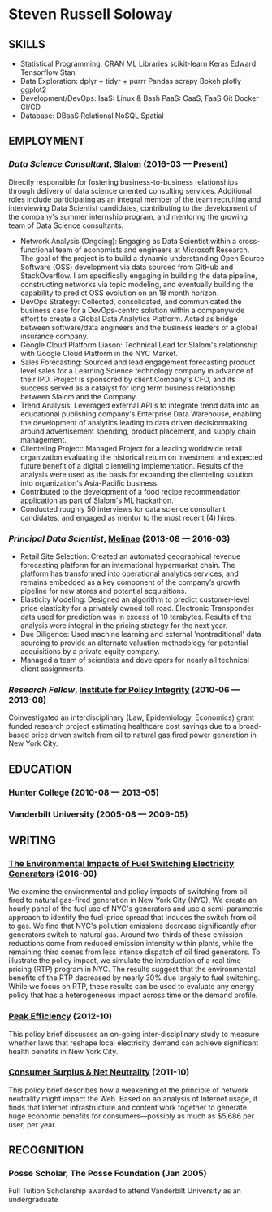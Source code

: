 Steven Russell Soloway
============






## SKILLS

  - Statistical Programming: CRAN ML Libraries scikit-learn Keras Edward Tensorflow Stan 
  - Data Exploration: dplyr + tidyr + purrr Pandas scrapy Bokeh plotly ggplot2 
  - Development/DevOps: IaaS: Linux & Bash PaaS: CaaS, FaaS Git Docker CI/CD 
  - Database: DBaaS Relational NoSQL Spatial 

## EMPLOYMENT

### *Data Science Consultant*, [Slalom](https://www.slalom.com) (2016-03 — Present)

Directly responsible for fostering business-to-business relationships through delivery of data science oriented consulting services. Additional roles include participating as an integral member of the team recruiting and interviewing Data Scientist candidates, contributing to the development of the company's summer internship program, and mentoring the growing team of Data Science consultants.
  - Network Analysis (Ongoing): Engaging as Data Scientist within a cross-functional team of economists and engineers at Microsoft Research. The goal of the project is to build a dynamic understanding Open Source Software (OSS) development via data sourced from GitHub and StackOverflow. I am specifically engaging in building the data pipeline, constructing networks via topic modeling, and eventually building the capability to predict OSS evolution on an 18 month horizon.
  - DevOps Strategy: Collected, consolidated, and communicated the business case for a DevOps-centrc solution within a companywide effort to create a Global Data Analytics Platform. Acted as bridge between software/data engineers and the business leaders of a global insurance company.
  - Google Cloud Platform Liason: Technical Lead for Slalom's relationship with Google Cloud Platform in the NYC Market.
  - Sales Forecasting: Sourced and lead engagement forecasting product level sales for a Learning Science technology company in advance of their IPO. Project is sponsored by client Company's CFO, and its success served as a catalyst for long term business relationship between Slalom and the Company.
  - Trend Analysis: Leveraged external API's to integrate trend data into an educational publishing company's Enterprise Data Warehouse, enabling the development of analytics leading to data driven decisionmaking around advertisement spending, product placement, and supply chain management.
  - Clienteling Project: Managed Project for a leading worldwide retail organization evaluating the historical return on investment and expected future benefit of a digital clienteling implementation. Results of the analysis were used as the basis for expanding the clienteling solution into organization's Asia-Pacific business.
  - Contributed to the development of a food recipe recommendation application as part of Slalom's ML hackathon.
  - Conducted roughly 50 interviews for data science consultant candidates, and engaged as mentor to the most recent (4) hires.

### *Principal Data Scientist*, [Melinae](http://www.melinae.com) (2013-08 — 2016-03)


  - Retail Site Selection: Created an automated geographical revenue forecasting platform for an international hypermarket chain. The platform has transformed into operational analytics services, and remains embedded as a key component of the company’s growth pipeline for new stores and potential acquisitions.
  - Elasticity Modeling: Designed an algorithm to predict customer-level price elasticity for a privately owned toll road. Electronic Transponder data used for prediction was in excess of 10 terabytes. Results of the analysis were integral in the pricing strategy for the next year.
  - Due Diligence: Used machine learning and external 'nontraditional' data sourcing to provide an alternate valuation methodology for potential acquisitions by a private equity company.
  - Managed a team of scientists and developers for nearly all technical client assignments.

### *Research Fellow*, [Institute for Policy Integrity](http://www.policyintegrity.org) (2010-06 — 2013-08)

Coinvestigated an interdisciplinary (Law, Epidemiology, Economics) grant funded research project estimating healthcare cost savings due to a broad-based price driven switch from oil to natural gas fired power generation in New York City.




## EDUCATION

### Hunter College (2010-08 — 2013-05)



### Vanderbilt University (2005-08 — 2009-05)






## WRITING

### [The Environmental Impacts of Fuel Switching Electricity Generators](http://dx.doi.org/10.5547/01956574.37.4.jhol) (2016-09)

We examine the environmental and policy impacts of switching from oil-fired to natural gas-fired generation in New York City (NYC). We create an hourly panel of the fuel use of NYC's generators and use a semi-parametric approach to identify the fuel-price spread that induces the switch from oil to gas. We find that NYC's pollution emissions decrease significantly after generators switch to natural gas. Around two-thirds of these emission reductions come from reduced emission intensity within plants, while the remaining third comes from less intense dispatch of oil fired generators. To illustrate the policy impact, we simulate the introduction of a real time pricing (RTP) program in NYC. The results suggest that the environmental benefits of the RTP decreased by nearly 30% due largely to fuel switching. While we focus on RTP, these results can be used to evaluate any energy policy that has a heterogeneous impact across time or the demand profile.

### [Peak Efficiency](http://policyintegrity.org/publications/detail/peak-efficiency) (2012-10)

This policy brief discusses an on-going inter-disciplinary study to measure whether laws that reshape local electricity demand can achieve significant health benefits in New York City.

### [Consumer Surplus & Net Neutrality](http://policyintegrity.org/publications/detail/internet-benefits1) (2011-10)

This policy brief describes how a weakening of the principle of network neutrality might impact the Web. Based on an analysis of Internet usage, it finds that Internet infrastructure and content work together to generate huge economic benefits for consumers—possibly as much as $5,686 per user, per year.




## RECOGNITION

### Posse Scholar, The Posse Foundation (Jan 2005)
Full Tuition Scholarship awarded to attend Vanderbilt University as an undergraduate




